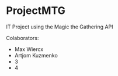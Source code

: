 # ProjectMTG
IT Project using the Magic the Gathering API

Colaborators:
- Max Wiercx
- Artjom Kuzmenko
- 3
- 4
